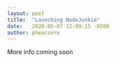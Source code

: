 ```yaml
---
layout: post
title:  "Launching NodeJunkie"
date:   2020-05-07 12:09:15 -0500
author: phearzero
---
```

More info coming soon
